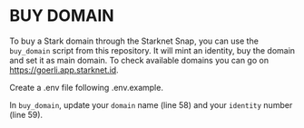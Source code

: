 # BUY DOMAIN

To buy a Stark domain through the Starknet Snap, you can use the `buy_domain` script from this repository. It will mint an identity, buy the domain and set it as main domain. To check available domains you can go on https://goerli.app.starknet.id.

Create a .env file following .env.example.

In `buy_domain`, update your `domain` name (line 58) and your `identity` number (line 59).
